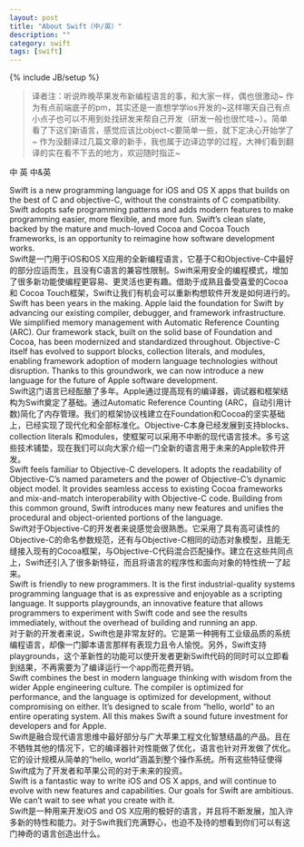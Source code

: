 ```yaml
---
layout: post
title: "About Swift（中/英）"
description: ""
category: swift
tags: [swift]
---
```

{% include JB/setup %}
> 译者注：听说昨晚苹果发布新编程语言的事，和大家一样，偶也很激动~ 作为有点前端底子的pm，其实还是一直想学学ios开发的~这样哪天自己有点小点子也可以不用到处找研发来帮自己开发（研发一般也很忙哇~）。简单看了下这们新语言，感觉应该比object-c要简单一些，就下定决心开始学了~ 作为没翻译过几篇文章的新手，我也属于边译边学的过程，大神们看到翻译的实在看不下去的地方，欢迎随时指正~

<span class="show-ch active">中</span>
<span class="show-en">英</span>
<span class="show-both">中&英</span>


<div class="en">
Swift is a new programming language for iOS and OS X apps that builds on the best of C and objective-C, without the constraints of C compatibility. Swift adopts safe programming patterns and adds modern features to make programming easier, more flexible, and more fun. Swift’s clean slate, backed by the mature and much-loved Cocoa and Cocoa Touch frameworks, is an opportunity to reimagine how software development works.
</div>

<div class="ch">
Swift是一门用于iOS和OS X应用的全新编程语言，它基于C和Objective-C中最好的部分应运而生，且没有C语言的兼容性限制。Swift采用安全的编程模式，增加了很多新功能使编程更容易、更灵活也更有趣。借助于成熟且备受喜爱的Cocoa 和 Cocoa Touch框架，Swift让我们有机会可以重新构想软件开发是如何进行的。
</div>

<div class="en">
Swift has been years in the making. Apple laid the foundation for Swift by advancing our existing compiler, debugger, and framework infrastructure. We simplified memory management with Automatic Reference Counting (ARC). Our framework stack, built on the solid base of Foundation and Cocoa, has been modernized and standardized throughout. Objective-C itself has evolved to support blocks, collection literals, and modules, enabling framework adoption of modern language technologies without disruption. Thanks to this groundwork, we can now introduce a new language for the future of Apple software development.
</div>

<div class="ch">
Swift这门语言已经酝酿了多年。Apple通过提高现有的编译器，调试器和框架结构为Swift奠定了基础。通过Automatic Reference Counting (ARC，自动引用计数)简化了内存管理。我们的框架协议栈建立在Foundation和Cocoa的坚实基础上，已经实现了现代化和全部标准化。Objective-C本身已经发展到支持blocks、 collection literals 和modules，使框架可以采用不中断的现代语言技术。多亏这些技术铺垫，现在我们可以向大家介绍一门全新的语言用于未来的Apple软件开发。
</div>

<div class="en">
Swift feels familiar to Objective-C developers. It adopts the readability of Objective-C’s named parameters and the power of Objective-C’s dynamic object model. It provides seamless access to existing Cocoa frameworks and mix-and-match interoperability with Objective-C code. Building from this common ground, Swift introduces many new features and unifies the procedural and object-oriented portions of the language.
</div>

<div class="ch">
Swift对于Objective-C的开发者来说感觉会很熟悉。它采用了具有高可读性的Objective-C的命名参数规范，还有与Objective-C相同的动态对象模型，且能无缝接入现有的Cocoa框架，与Objective-C代码混合匹配操作。建立在这些共同点上，Swift还引入了很多新特征，而且将语言的程序性和面向对象的特性统一了起来。
</div>

<div class="en">
Swift is friendly to new programmers. It is the first industrial-quality systems programming language that is as expressive and enjoyable as a scripting language. It supports playgrounds, an innovative feature that allows programmers to experiment with Swift code and see the results immediately, without the overhead of building and running an app.
</div>

<div class="ch">
对于新的开发者来说，Swift也是非常友好的。它是第一种拥有工业级品质的系统编程语言，却像一门脚本语言那样有表现力且令人愉悦。另外，Swift支持playgrounds，这个革新性的功能可以使开发者更新Swift代码的同时可以立即看到结果，不再需要为了编译运行一个app而花费开销。
</div>

<div class="en">
Swift combines the best in modern language thinking with wisdom from the wider Apple engineering culture. The compiler is optimized for performance, and the language is optimized for development, without compromising on either. It’s designed to scale from “hello, world” to an entire operating system. All this makes Swift a sound future investment for developers and for Apple.
</div>

<div class="ch">
Swift是融合现代语言思维中最好部分与广大苹果工程文化智慧结晶的产品。且在不牺牲其他的情况下，它的编译器针对性能做了优化，语言也针对开发做了优化。它的设计规模从简单的“hello, world”涵盖到整个操作系统。所有这些特征使得Swift成为了开发者和苹果公司的对于未来的投资。
</div>

<div class="en">
Swift is a fantastic way to write iOS and OS X apps, and will continue to evolve with new features and capabilities. Our goals for Swift are ambitious. We can’t wait to see what you create with it.
</div>

<div class="ch">
Swift是一种用来开发iOS and OS X应用的极好的语言，并且将不断发展，加入许多新的特性和能力。对于Swift我们充满野心，也迫不及待的想看到你们可以有这门神奇的语言创造出什么。
</div>